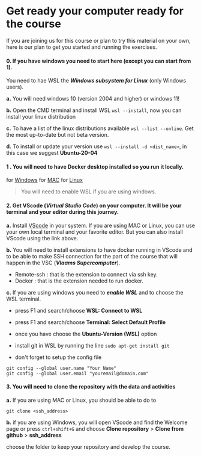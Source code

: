 # Get ready your computer ready for the course

If you are joining us for this course or plan to try this material on your own, here is our plan to get you started and running the exercises.

#### 0. If you have windows you need to start here (except you can start from 1).

You need to hae WSL the ***Windows subsystem for Linux*** (only Windows users). 

**a.** You will need windows 10 (version 2004 and higher) or windows 11!

**b.** Open the CMD terminal and install WSL `wsl --install`, now you can install your linux distribution

**c.** To have a list of the linux distributions available `wsl --list --online`. Get the most up-to-date but not beta version.

**d.** To install or update your version use `wsl --install -d <dist_name>`, in this case we suggest **Ubuntu-20-04** 

#### 1 . You will need to have **Docker desktop** installed so you run it locally.

  for [Windows](https://docs.docker.com/desktop/install/windows-install/)
  for [MAC](https://docs.docker.com/desktop/install/mac-install/)
  for [Linux](https://docs.docker.com/desktop/install/linux-install/)

> You will need to enable WSL if you are using windows.

#### 2. Get VScode (*Virtual Studio Code*) on your computer. It will be your terminal and your editor during this journey.

**a.** Install [VScode](https://code.visualstudio.com/download) in your system. If you are using MAC or Linux, you can use your own local terminal and your favorite editor. But you can also install VScode using the link above.

**b.** You will need to install extensions to have docker running in VScode and to be able to make SSH connection for the part of the course that will happen in the VSC (***Vlaams Supercomputer***).

- Remote-ssh : that is the extension to connect via ssh key.   
- Docker : that is the extension needed to run docker.

**c.** If you are using windows you need to ***enable WSL***  and to choose the WSL terminal. 

- press F1 and search/choose **WSL: Connect to WSL**

- press F1 and search/choose **Terminal: Select Default Profile**

- once you have choose the **Ubuntu-Version (WSL)** option

- install git in WSL by running the line `sudo apt-get install git`

- don't forget to setup the config file

```
git config --global user.name "Your Name"
git config --global user.email "youremail@domain.com"
```

#### 3. You will need to clone the repository with the data and activities

**a.** If you are using MAC or Linux, you should be able to do to

```
git clone <ssh_address>
```

**b.** if you are using Windows, you will open VScode and find the Welcome page or press `ctrl+shift+G` and choose **Clone repository** > **Clone from github** > **ssh_address**

choose the folder to keep your repository and develop the course.
